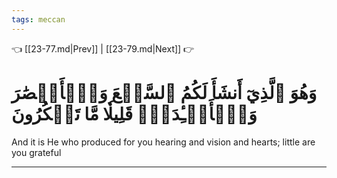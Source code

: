 ```yaml
---
tags: meccan
---
```


👈 [[23-77.md|Prev]] | [[23-79.md|Next]] 👉

# وَهُوَ ٱلَّذِيٓ أَنشَأَ لَكُمُ ٱلسَّمۡعَ وَٱلۡأَبۡصَٰرَ وَٱلۡأَفۡـِٔدَةَۚ قَلِيلٗا مَّا تَشۡكُرُونَ

And it is He who produced for you hearing and vision and hearts; little are you grateful

---

